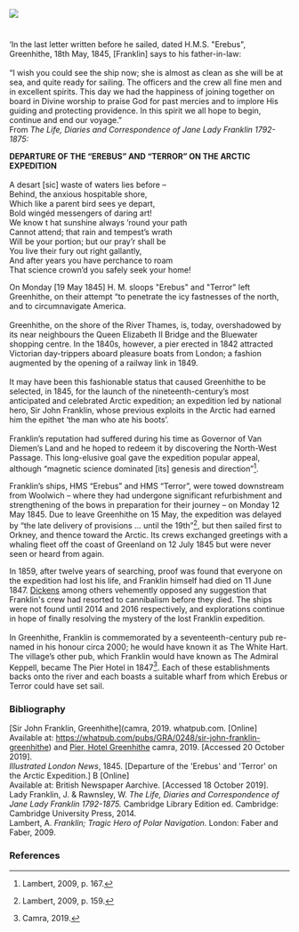 <a href="https://beta.kent-maps.online"><img src="https://beta.kent-maps.online/juncture/ve-button.png"></a>
<param ve-config
       title="Sir John Franklin (16 April 1786 – 11 June 1847)" author="Jacquie Stamp"
       layout="vtl" banner="/images/banners/19c.jpg">

#

‘In the last letter written before he sailed, dated H.M.S. "Erebus", Greenhithe, 18th May, 1845, [Franklin] says to his father-in-law:
<br><br>
“I wish you could see the ship now; she is almost as clean as she will be at sea, and quite ready for sailing. The officers and the crew all fine men and in excellent spirits. This day we had the happiness of joining together on board in Divine worship to praise God for past mercies and to implore His guiding and protecting providence. In this spirit we all hope to begin, continue and end our voyage.”   
From _The Life, Diaries and Correspondence of Jane Lady Franklin 1792-1875:_   
<param ve-image url="/19c/images/franklin.jpg" title="Sir John Franklin">

**DEPARTURE OF THE “EREBUS” AND “TERROR” ON THE ARCTIC EXPEDITION**
<br><br>
  A desart [sic] waste of waters lies before –  
  Behind, the anxious hospitable shore,  
  Which like a parent bird sees ye depart,  
  Bold wingéd messengers of daring art!  
  We know t hat sunshine always ’round your path  
  Cannot attend; that rain and tempest’s wrath  
  Will be your portion; but our pray’r shall be  
  You live their fury out right gallantly,  
  And after years you have perchance to roam  
  That science crown’d you safely seek your home!   
<param ve-image url="/19c/images/erebus.jpg" title="Illustration of the ships Erebus and Terror leaving Greenhithe" attribution="Published in the Illustrated London News, 24th May 1845, p. 328."> 

On Monday [19 May 1845] H. M. sloops "Erebus" and "Terror" left Greenhithe, on their attempt “to penetrate the icy fastnesses of the north, and to circumnavigate America.
<br><br>
Greenhithe, on the shore of the River Thames, is, today, overshadowed by its near neighbours the Queen Elizabeth II Bridge and the Bluewater shopping centre. In the 1840s, however, a pier erected in 1842 attracted Victorian day-trippers aboard pleasure boats from London; a fashion augmented by the opening of a railway link in 1849.
<br><br>
It may have been this fashionable status that caused Greenhithe to be selected, in 1845, for the launch of the nineteenth-century’s most anticipated and celebrated Arctic expedition; an expedition led by national hero, Sir John Franklin, whose previous exploits in the Arctic had earned him the epithet ‘the man who ate his boots’. 
<br><br>
Franklin’s reputation had suffered during his time as Governor of Van Diemen’s Land and he hoped to redeem it by discovering the North-West Passage. This long-elusive goal gave the expedition popular appeal, although “magnetic science dominated [its] genesis and direction”[^ref1].
<param ve-image url="https://upload.wikimedia.org/wikipedia/commons/9/92/The_riverside_at_Greenhithe_-_geograph.org.uk_-_2532450.jpg" label="The riverside at Greenhithe" attribution="Marathon, via Wikimedia Commons" license="CC BY-SA 2.0"> 

Franklin’s ships, HMS “Erebus” and HMS “Terror”, were towed downstream from Woolwich – where they had undergone significant refurbishment and strengthening of the bows in preparation for their journey – on Monday 12 May 1845. Due to leave Greenhithe on 15 May, the expedition was delayed by “the late delivery of provisions … until the 19th”[^ref2], but then sailed first to Orkney, and thence toward the Arctic. Its crews exchanged greetings with a whaling fleet off the coast of Greenland on 12 July 1845 but were never seen or heard from again.
<param ve-image url="https://upload.wikimedia.org/wikipedia/commons/c/cc/Terror_%281813%29%3B_Erebus_%281826%29_RMG_J1412.png" label="Terror" attribution="National Maritime Museum, Greenwich, London, Unknown author, Public domain, via Wikimedia Commons" license="CC BY-NC-SA 3.0">

In 1859, after twelve years of searching, proof was found that everyone on the expedition had lost his life, and Franklin himself had died on 11 June 1847. [Dickens](/dickens/dickens-biography) among others vehemently opposed any suggestion that Franklin's crew had resorted to cannibalism before they died. The ships were not found until 2014 and 2016 respectively, and explorations continue in hope of finally resolving the mystery of the lost Franklin expedition.
<br><br>
In Greenhithe, Franklin is commemorated by a seventeenth-century pub re-named in his honour circa 2000; he would have known it as The White Hart. The village’s other pub, which Franklin would have known as The Admiral Keppell, became The Pier Hotel in 1847[^ref3]. Each of these establishments backs onto the river and each boasts a suitable wharf from which Erebus or Terror could have set sail. 
<param ve-image url="/19c/images/Franklinpub.jpg" title="Franklin Pub" align="center">

### Bibliography 
[Sir John Franklin, Greenhithe](camra, 2019. whatpub.com. [Online]    
Available at: https://whatpub.com/pubs/GRA/0248/sir-john-franklin-greenhithe) and [Pier, Hotel Greenhithe](https://whatpub.com/pubs/GRA/0161/pier-hotel-greenhithe) camra, 2019. [Accessed 20 October 2019].   
_Illustrated London News_, 1845. [Departure of the 'Erebus' and 'Terror' on the Arctic Expedition.] B [Online]   
Available at: British Newspaper Aarchive. [Accessed 18 October 2019].   
Lady Franklin, J. & Rawnsley, W. _The Life, Diaries and Correspondence of Jane Lady Franklin 1792-1875._ Cambridge Library Edition ed. Cambridge: Cambridge University Press, 2014.   
Lambert, A. _Franklin; Tragic Hero of Polar Navigation._ London: Faber and Faber, 2009.   

### References
[^ref1]: Lambert, 2009, p. 167.   
[^ref2]: Lambert, 2009, p. 159.   
[^ref3]: Camra, 2019.   
